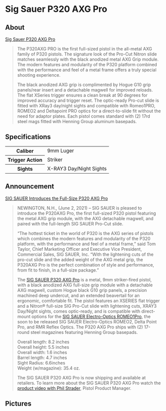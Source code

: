 # Sig Sauer P320 AXG Pro

## About

[Sig Sauer P320 AXG Pro](https://www.sigsauer.com/p320-axg-pro.html)

> The P320AXG PRO is the first full-sized pistol in the all-metal AXG family of P320 pistols. The signature look of the Pro-Cut Nitron slide matches seamlessly with the black anodized metal AXG Grip module. The modern features and modularity of the P320 platform combined with the performance and feel of a metal frame offers a truly special shooting experience.
>
> The black anodized AXG grip is complimented by Hogue G10 grip panels/rear insert and a detachable magwell for improved reloads.  The flat XSeries trigger ensures a clean break at 90 degrees for improved accuracy and trigger reset. The optic-ready Pro-cut slide is fitted with XRay3 day/night sights and compatible with Romeo1PRO, ROMEO2 and Deltapoint PRO optics for a direct-to-slide fit without the need for adaptor plates.  Each pistol comes standard with (2) 17rd steel mags fitted with Henning Group aluminum basepads.

## Specifications

<table>
  <tr>
    <th>Caliber</th>
    <td>9mm Luger</td>
  </tr>
  <tr>
    <th>Trigger Action</th>
    <td>Striker</td>
  </tr>
  <tr>
    <th>Sights</th>
    <td>X-RAY3 Day/Night Sights</td>
  </tr>
</table>

## Announcement

[SIG SAUER Introduces the Full-Size P320 AXG Pro](https://www.sigsauer.com/blog/sig-sauer-introduces-the-full-size-p320-axg-pro)

> NEWINGTON, N.H., (June 2, 2021) – SIG SAUER is pleased to introduce the P320AXG Pro, the first full-sized P320 pistol featuring the metal AXG grip module, with the AXG detachable magwell, and paired with the full-length SIG SAUER Pro-Cut slide.
>
> “The hottest ticket in the world of P320 is the AXG series of pistols which combines the modern features and modularity of the P320 platform, with the performance and feel of a metal frame,” said Tom Taylor, Chief Marketing Officer and Executive Vice President, Commercial Sales, SIG SAUER, Inc.  “With the lightening cuts of the pro-cut slide and the added weight of the AXG metal grip, the P320AXG Pro is the perfect combination of style and performance, from fit to finish, in a full-size package.”
>
> The [SIG SAUER P320 AXG Pro](https://www.sigsauer.com/p320-axg-pro.html) is a metal, 9mm striker-fired pistol, with a black anodized AXG full-size grip module with a detachable AXG magwell, custom Hogue black G10 grip panels, a precision machined deep undercut, and an extended beavertail for an ergonomic, comfortable fit.  The pistol features an XSERIES flat trigger and a Nitron® full-size SIG Pro-Cut slide with lightening cuts, XRAY3 Day/Night sights, comes optic-ready, and is compatible with direct-mount options for the [SIG SAUER Electro-Optics ROMEO1Pro](https://www.sigsauer.com/romeo1pro-1x30-mm.html), the soon to be released SIG SAUER Electro-Optics ROMEO2, Delta Point Pro, and RMR Reflex Optics.  The P320 AXG Pro ships with (2) 17-round steel magazines featuring Henning Group basepads.
>
> Overall length: 8.2 inches \
> Overall height: 5.5 inches \
> Overall width: 1.6 inches \
> Barrel length: 4.7 inches \
> Sight Radius: 6.6inches \
> Weight (w/magazine): 35.4 oz.
>
> The SIG SAUER P320 AXG Pro is now shipping and available at retailers. To learn more about the SIG SAUER P320 AXG Pro watch the [product video with Phil Strader](https://youtu.be/IJLpGC2xXT0), Pistol Product Manager.

## Pictures

<!-- ## Upgrades -->

<!--

SKU 320AXGF-9-BXR3-PRO-R2
CALIBER 9mm Luger
MAGS INCLUDED (2) 17rd Steel Mag
SIGHTS X-RAY3 Day/Night Sights
THREADED BARREL No
PISTOL SIZE Full-Size XSeries
OVERALL LENGTH 8.2 in [208mm]
OVERALL WIDTH 1.6 in [40mm]
HEIGHT 5.5 in [140 mm]
BARREL LENGTH 4.7 in [119mm]
WEIGHT 35.4 oz [1003g]
SIGHT RADIUS 6.6 in [168mm]
ACCESSORY RAIL M1913
TRIGGER ACTION Striker
TRIGGER TYPE XSeries Straight
GRIP MODULE Carry AXG
GRIP TYPE AXG
GRIP COLOR Black
BARREL MATERIAL Carbon Steel
FRAME FINISH Hard Coat Anodized
FRAME MATERIAL Stainless Steel
FCU MATERIAL
SLIDE FINISH Nitron
SLIDE MATERIAL Stainless Steel
OPTIC READY Yes
-->
